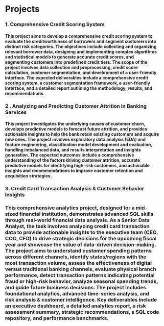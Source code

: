 # Projects


### 1. Comprehensive Credit Scoring System
   
#### This project aims to develop a comprehensive credit scoring system to evaluate the creditworthiness of borrowers and segment customers into distinct risk categories. The objectives include collecting and organizing relevant borrower data, designing and implementing complex algorithms and statistical models to generate accurate credit scores, and segmenting customers into predefined credit tiers. The scope of the project involves data collection and preprocessing, credit score calculation, customer segmentation, and development of a user-friendly interface. The expected deliverables include a comprehensive credit scoring system, a customer segmentation framework, a user-friendly interface, and a detailed report outlining the methodology, results, and recommendations.

### 2 . Analyzing and Predicting Customer Attrition in Banking Services

#### This project investigates the underlying causes of customer churn, develops predictive models to forecast future attrition, and provides actionable insights to help the bank retain existing customers and acquire new ones. The project involves exploratory data analysis (EDA) and feature engineering, classification model development and evaluation, handling imbalanced data, and results interpretation and insights generation. The expected outcomes include a comprehensive understanding of the factors driving customer attrition, accurate predictive models for identifying high-risk customers, and actionable insights and recommendations to improve customer retention and acquisition strategies.


### 3. Credit Card Transaction Analysis & Customer Behavior Insights
### This comprehensive analytics project, designed for a mid-sized financial institution, demonstrates advanced SQL skills through real-world financial data analysis. As a Senior Data Analyst, the task involves analyzing credit card transaction data to provide actionable insights to the executive team (CEO, COO, CFO) to drive strategic decisions for the upcoming fiscal year and showcase the value of data-driven decision-making. The project aims to understand customer spending patterns across different channels, identify states/regions with the most transaction volume, assess the effectiveness of digital versus traditional banking channels, evaluate physical branch performance, detect transaction patterns indicating potential fraud or high-risk behavior, analyze seasonal spending trends, and guide future business decisions. The project includes foundational analytics, advanced time-series analysis, and risk analysis & customer intelligence. Key deliverables include an executive dashboard, a detailed analytics report, a risk assessment summary, strategic recommendations, a SQL code repository, and performance benchmarks.
